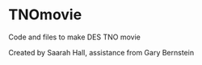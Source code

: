 # TNOmovie
Code and files to make DES TNO movie

Created by Saarah Hall, assistance from Gary Bernstein
